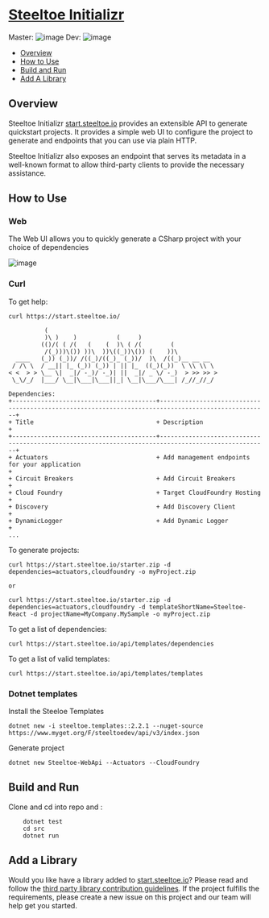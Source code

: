 # [Steeltoe Initializr](https://start.steeltoe.io)

Master: ![image](https://dev.azure.com/SteeltoeOSS/Steeltoe/_apis/build/status/SteeltoeOSS.initializr?branchName=master)
Dev: ![image](https://dev.azure.com/SteeltoeOSS/Steeltoe/_apis/build/status/SteeltoeOSS.initializr?branchName=dev)

* [Overview](#overview)
* [How to Use](#how-to-use)
* [Build and Run](#build-and-run)
* [Add A Library](#add-a-library)

## Overview
Steeltoe Initializr [start.steeltoe.io](https://start.steeltoe.io) provides an extensible API to generate quickstart projects. It provides a simple web UI to configure the project to generate and endpoints that you can use via plain HTTP.

Steeltoe Initializr also exposes an endpoint that serves its metadata in a well-known
format to allow third-party clients to provide the necessary assistance.

## How to Use
### Web

The Web UI allows you to quickly generate a CSharp project with your choice of dependencies

 ![image](https://media.giphy.com/media/IdP0OiDeK0dTLIW1Qe/giphy.gif)


### Curl

To get help:

```
curl https://start.steeltoe.io/

          (                                                                                                                                     
          )\ )    )           (     )                                                                                                           
         (()/( ( /(   (    (  )\ ( /(        (                                                                                                  
          /(_)))\()) ))\  ))\((_))\()) (    ))\                                                                                                 
  ____   (_)) (_))/ /((_)/((_)_ (_))/  )\  /((_)__ __ __                                                                                        
 / /\ \  / __|| |_ (_)) (_)) | || |_  ((_)(_))  \ \\ \\ \                                                                                       
< <  > > \__ \|  _|/ -_)/ -_)| ||  _|/ _ \/ -_)  > >> >> >                                                                                      
 \_\/_/  |___/ \__|\___|\___||_| \__|\___/\___| /_//_//_/                                                                                       
                                                                                                                                                
Dependencies:                                                                                                                                   
+----------------------------------------+----------------------------------------------------------------------------------------------------+ 
+ Title                                  + Description                                                                                        + 
+----------------------------------------+----------------------------------------------------------------------------------------------------+ 
+ Actuators                              + Add management endpoints for your application                                                      + 
+ Circuit Breakers                       + Add Circuit Breakers                                                                               + 
+ Cloud Foundry                          + Target CloudFoundry Hosting                                                                        + 
+ Discovery                              + Add Discovery Client                                                                               + 
+ DynamicLogger                          + Add Dynamic Logger                                                                                 + 
... 
```

To generate projects: 

```
curl https://start.steeltoe.io/starter.zip -d dependencies=actuators,cloudfoundry -o myProject.zip

or

curl https://start.steeltoe.io/starter.zip -d dependencies=actuators,cloudfoundry -d templateShortName=Steeltoe-React -d projectName=MyCompany.MySample -o myProject.zip
```

To get a list of dependencies:
```
curl https://start.steeltoe.io/api/templates/dependencies
```

To get a list of valid templates:
```
curl https://start.steeltoe.io/api/templates/templates
```
### Dotnet templates
Install the Steeloe Templates 
```
dotnet new -i steeltoe.templates::2.2.1 --nuget-source https://www.myget.org/F/steeltoedev/api/v3/index.json
```
Generate project
```
dotnet new Steeltoe-WebApi --Actuators --CloudFoundry
```
## Build and Run 

Clone and cd into repo and :
``` dotnet build
    dotnet test 
    cd src 
    dotnet run
```
## Add a Library
Would you like have a library added to [start.steeltoe.io](https://start.steeltoe.io)?  Please read and follow the [third party library contribution guidelines](THIRD-PARTY-CONTRIBUTIONS.md).  If the project fulfills the requirements, please create a new issue on this project and our team will help get you started.  

